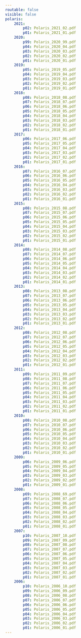 ```yaml
---
routable: false
visible: false
polaris:
    2021:
        p02: Polaris_2021_02.pdf
        p01: Polaris_2021_01.pdf
    2020:
        p99: Polaris_2020_99.pdf
        p04: Polaris_2020_04.pdf
        p03: Polaris_2020_03.pdf
        p02: Polaris_2020_02.pdf
        p01: Polaris_2020_01.pdf
    2019:
        p05: Polaris_2019_05.pdf
        p04: Polaris_2019_04.pdf
        p03: Polaris_2019_03.pdf
        p02: Polaris_2019_02.pdf
        p01: Polaris_2019_01.pdf
    2018:
        p08: Polaris_2018_08.pdf
        p07: Polaris_2018_07.pdf
        p06: Polaris_2018_06.pdf
        p05: Polaris_2018_05.pdf
        p04: Polaris_2018_04.pdf
        p03: Polaris_2018_03.pdf
        p02: Polaris_2018_02.pdf
        p01: Polaris_2018_01.pdf
    2017:
        p06: Polaris_2017_06.pdf
        p05: Polaris_2017_05.pdf
        p04: Polaris_2017_04.pdf
        p03: Polaris_2017_03.pdf
        p02: Polaris_2017_02.pdf
        p01: Polaris_2017_01.pdf
    2016:
        p07: Polaris_2016_07.pdf
        p06: Polaris_2016_06.pdf
        p05: Polaris_2016_05.pdf
        p04: Polaris_2016_04.pdf
        p03: Polaris_2016_03.pdf
        p02: Polaris_2016_02.pdf
        p01: Polaris_2016_01.pdf
    2015:
        p08: Polaris_2015_08.pdf
        p07: Polaris_2015_07.pdf
        p06: Polaris_2015_06.pdf
        p05: Polaris_2015_05.pdf
        p04: Polaris_2015_04.pdf
        p03: Polaris_2015_03.pdf
        p02: Polaris_2015_02.pdf
        p01: Polaris_2015_01.pdf
    2014:
        p08: Polaris_2014_08.pdf
        p07: Polaris_2014_07.pdf
        p06: Polaris_2014_06.pdf
        p05: Polaris_2014_05.pdf
        p04: Polaris_2014_04.pdf
        p03: Polaris_2014_03.pdf
        p02: Polaris_2014_02.pdf
        p01: Polaris_2014_01.pdf
    2013:
        p08: Polaris_2013_08.pdf
        p07: Polaris_2013_07.pdf
        p06: Polaris_2013_06.pdf
        p05: Polaris_2013_05.pdf
        p04: Polaris_2013_04.pdf
        p03: Polaris_2013_03.pdf
        p02: Polaris_2013_02.pdf
        p01: Polaris_2013_01.pdf
    2012:
        p08: Polaris_2012_08.pdf
        p07: Polaris_2012_07.pdf
        p06: Polaris_2012_06.pdf
        p05: Polaris_2012_05.pdf
        p04: Polaris_2012_04.pdf
        p03: Polaris_2012_03.pdf
        p02: Polaris_2012_02.pdf
        p01: Polaris_2012_01.pdf
    2011:
        p09: Polaris_2011_09.pdf
        p08: Polaris_2011_08.pdf
        p07: Polaris_2011_07.pdf
        p06: Polaris_2011_06.pdf
        p05: Polaris_2011_05.pdf
        p04: Polaris_2011_04.pdf
        p03: Polaris_2011_03.pdf
        p02: Polaris_2011_02.pdf
        p01: Polaris_2011_01.pdf
    2010:
        p08: Polaris_2010_08.pdf
        p07: Polaris_2010_07.pdf
        p06: Polaris_2010_06.pdf
        p05: Polaris_2010_05.pdf
        p04: Polaris_2010_04.pdf
        p03: Polaris_2010_03.pdf
        p02: Polaris_2010_02.pdf
        p01: Polaris_2010_01.pdf
    2009:
        p06: Polaris_2009_06.pdf
        p05: Polaris_2009_05.pdf
        p04: Polaris_2009_04.pdf
        p03: Polaris_2009_03.pdf
        p02: Polaris_2009_02.pdf
        p01: Polaris_2009_01.pdf
    2008:
        p69: Polaris_2008_69.pdf
        p07: Polaris_2008_07.pdf
        p06: Polaris_2008_06.pdf
        p05: Polaris_2008_05.pdf
        p04: Polaris_2008_04.pdf
        p03: Polaris_2008_03.pdf
        p02: Polaris_2008_02.pdf
        p01: Polaris_2008_01.pdf
    2007:
        p10: Polaris_2007_10.pdf
        p09: Polaris_2007_09.pdf
        p08: Polaris_2007_08.pdf
        p07: Polaris_2007_07.pdf
        p06: Polaris_2007_06.pdf
        p05: Polaris_2007_05.pdf
        p04: Polaris_2007_04.pdf
        p03: Polaris_2007_03.pdf
        p02: Polaris_2007_02.pdf
        p01: Polaris_2007_01.pdf
    2006:
        p10: Polaris_2006_10.pdf
        p09: Polaris_2006_09.pdf
        p08: Polaris_2006_08.pdf
        p07: Polaris_2006_07.pdf
        p06: Polaris_2006_06.pdf
        p05: Polaris_2006_05.pdf
        p04: Polaris_2006_04.pdf
        p03: Polaris_2006_03.pdf
        p02: Polaris_2006_02.pdf
        p01: Polaris_2006_01.pdf
---
```


